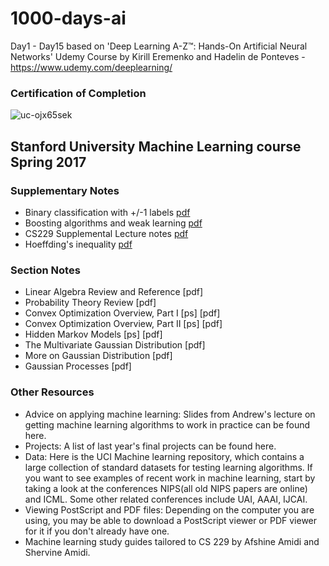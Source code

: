 # 1000-days-ai

Day1 - Day15 based on 'Deep Learning A-Z™: Hands-On Artificial Neural Networks' Udemy Course by Kirill Eremenko and Hadelin de Ponteves - https://www.udemy.com/deeplearning/

### Certification of Completion
![uc-ojx65sek](https://user-images.githubusercontent.com/5506152/49083553-603d0d80-f266-11e8-9779-dba1f76337c1.jpg)

## Stanford University Machine Learning course Spring 2017
### Supplementary Notes
- Binary classification with +/-1 labels [pdf](http://cs229.stanford.edu/extra-notes/loss-functions.pdf)
- Boosting algorithms and weak learning [pdf](http://cs229.stanford.edu/extra-notes/boosting.pdf)
- CS229 Supplemental Lecture notes [pdf](http://cs229.stanford.edu/extra-notes/representer-function.pdf)
- Hoeffding's inequality [pdf](http://cs229.stanford.edu/extra-notes/hoeffding.pdf)
### Section Notes
- Linear Algebra Review and Reference [pdf]
- Probability Theory Review [pdf]
- Convex Optimization Overview, Part I [ps] [pdf]
- Convex Optimization Overview, Part II [ps] [pdf]
- Hidden Markov Models [ps] [pdf]
- The Multivariate Gaussian Distribution [pdf]
- More on Gaussian Distribution [pdf]
- Gaussian Processes [pdf]
### Other Resources
- Advice on applying machine learning: Slides from Andrew's lecture on getting machine learning algorithms to work in practice can be found here.
- Projects: A list of last year's final projects can be found here.
- Data: Here is the UCI Machine learning repository, which contains a large collection of standard datasets for testing learning algorithms. If you want to see examples of recent work in machine learning, start by taking a look at the conferences NIPS(all old NIPS papers are online) and ICML. Some other related conferences include UAI, AAAI, IJCAI.
- Viewing PostScript and PDF files: Depending on the computer you are using, you may be able to download a PostScript viewer or PDF viewer for it if you don't already have one.
- Machine learning study guides tailored to CS 229 by Afshine Amidi and Shervine Amidi.
